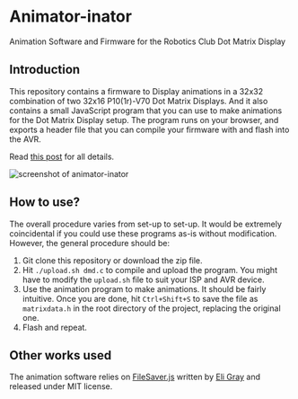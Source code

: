 # Animator-inator
Animation Software and Firmware for the Robotics Club Dot Matrix Display

## Introduction
This repository contains a firmware to Display animations in a 32x32 combination of two 32x16 P10(1r)-V70 
Dot Matrix Displays. And it also contains a small JavaScript program that you can use to make animations
for the Dot Matrix Display setup. The program runs on your browser, and exports a header file that you can
compile your firmware with and flash into the AVR.

Read [this post](https://nirav.com.np/2019/06/12/animating-led-dot-matrix-displays-with-avr.html) for all details.

![screenshot of animator-inator](https://nirav.com.np/assets/img/Screenshot-2019-6-15%20Animator-inator.png)

## How to use?
The overall procedure varies from set-up to set-up. It would be extremely coincidental if you could use these
programs as-is without modification. However, the general procedure should be:

1. Git clone this repository or download the zip file.
2. Hit `./upload.sh dmd.c` to compile and upload the program. You might have to modify the `upload.sh`
	file to suit your ISP and AVR device. 
3. Use the animation program to make animations. It should be fairly intuitive. Once you are done, hit 
`Ctrl+Shift+S` to save the file as `matrixdata.h` in the root directory of the project, replacing the original one.
4. Flash and repeat.

## Other works used
The animation software relies on [FileSaver.js](https://github.com/eligrey/FileSaver.js/) written by [Eli Gray](https://eligrey.com/) and released under MIT license.
